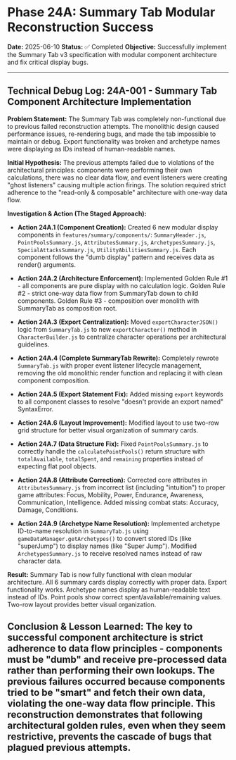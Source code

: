 # Phase 24A: Summary Tab Modular Reconstruction Success

**Date:** 2025-06-10
**Status:** ✅ Completed
**Objective:** Successfully implement the Summary Tab v3 specification with modular component architecture and fix critical display bugs.

---

## Technical Debug Log: 24A-001 - Summary Tab Component Architecture Implementation

**Problem Statement:**
The Summary Tab was completely non-functional due to previous failed reconstruction attempts. The monolithic design caused performance issues, re-rendering bugs, and made the tab impossible to maintain or debug. Export functionality was broken and archetype names were displaying as IDs instead of human-readable names.

**Initial Hypothesis:**
The previous attempts failed due to violations of the architectural principles: components were performing their own calculations, there was no clear data flow, and event listeners were creating "ghost listeners" causing multiple action firings. The solution required strict adherence to the "read-only & composable" architecture with one-way data flow.

**Investigation & Action (The Staged Approach):**

*   **Action 24A.1 (Component Creation):** Created 6 new modular display components in `features/summary/components/`: `SummaryHeader.js`, `PointPoolsSummary.js`, `AttributesSummary.js`, `ArchetypesSummary.js`, `SpecialAttacksSummary.js`, `UtilityAbilitiesSummary.js`. Each component follows the "dumb display" pattern and receives data as render() arguments.

*   **Action 24A.2 (Architecture Enforcement):** Implemented Golden Rule #1 - all components are pure display with no calculation logic. Golden Rule #2 - strict one-way data flow from SummaryTab down to child components. Golden Rule #3 - composition over monolith with SummaryTab as composition root.

*   **Action 24A.3 (Export Centralization):** Moved `exportCharacterJSON()` logic from `SummaryTab.js` to new `exportCharacter()` method in `CharacterBuilder.js` to centralize character operations per architectural guidelines.

*   **Action 24A.4 (Complete SummaryTab Rewrite):** Completely rewrote `SummaryTab.js` with proper event listener lifecycle management, removing the old monolithic render function and replacing it with clean component composition.

*   **Action 24A.5 (Export Statement Fix):** Added missing `export` keywords to all component classes to resolve "doesn't provide an export named" SyntaxError.

*   **Action 24A.6 (Layout Improvement):** Modified layout to use two-row grid structure for better visual organization of summary cards.

*   **Action 24A.7 (Data Structure Fix):** Fixed `PointPoolsSummary.js` to correctly handle the `calculatePointPools()` return structure with `totalAvailable`, `totalSpent`, and `remaining` properties instead of expecting flat pool objects.

*   **Action 24A.8 (Attribute Correction):** Corrected core attributes in `AttributesSummary.js` from incorrect list (including "intuition") to proper game attributes: Focus, Mobility, Power, Endurance, Awareness, Communication, Intelligence. Added missing combat stats: Accuracy, Damage, Conditions.

*   **Action 24A.9 (Archetype Name Resolution):** Implemented archetype ID-to-name resolution in `SummaryTab.js` using `gameDataManager.getArchetypes()` to convert stored IDs (like "superJump") to display names (like "Super Jump"). Modified `ArchetypesSummary.js` to receive resolved names instead of raw character data.

**Result:**
Summary Tab is now fully functional with clean modular architecture. All 6 summary cards display correctly with proper data. Export functionality works. Archetype names display as human-readable text instead of IDs. Point pools show correct spent/available/remaining values. Two-row layout provides better visual organization.

**Conclusion & Lesson Learned:**
The key to successful component architecture is strict adherence to data flow principles - components must be "dumb" and receive pre-processed data rather than performing their own lookups. The previous failures occurred because components tried to be "smart" and fetch their own data, violating the one-way data flow principle. This reconstruction demonstrates that following architectural golden rules, even when they seem restrictive, prevents the cascade of bugs that plagued previous attempts.
---